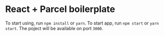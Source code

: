 # React + Parcel boilerplate

To start using, run `npm install` or `yarn`. To start app, run `npm start` or `yarn start`. The poject will be available on port `3000`.
